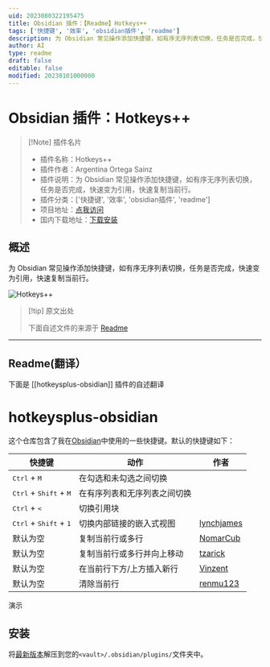 ```yaml
---
uid: 2023080322195475
title: Obsidian 插件：【Readme】Hotkeys++
tags: ['快捷键', '效率', 'obsidian插件', 'readme']
description: 为 Obsidian 常见操作添加快捷键，如有序无序列表切换，任务是否完成，快速变为引用，快速复制当前行。
author: AI
type: readme
draft: false
editable: false
modified: 20230101000000
---
```


# Obsidian 插件：Hotkeys++

> [!Note] 插件名片
> - 插件名称：Hotkeys++
> - 插件作者：Argentina Ortega Sainz
> - 插件说明：为 Obsidian 常见操作添加快捷键，如有序无序列表切换，任务是否完成，快速变为引用，快速复制当前行。
> - 插件分类：['快捷键', '效率', 'obsidian插件', 'readme']
> - 项目地址：[点我访问](https://github.com/argenos/hotkeysplus-obsidian)
> - 国内下载地址：[下载安装](https://pkmer.cn/products/plugin/pluginMarket/?hotkeysplus-obsidian)

## 概述

为 Obsidian 常见操作添加快捷键，如有序无序列表切换，任务是否完成，快速变为引用，快速复制当前行。

![Hotkeys++](https://cdn.pkmer.cn/covers/hotkeysplus-obsidian.GIF!pkmer)

> [!tip] 原文出处
> 
>下面自述文件的来源于 [Readme](https://ghproxy.net/https://raw.githubusercontent.com/argenos/hotkeysplus-obsidian/master/README.md)
> 

---

## Readme(翻译）

下面是 [[hotkeysplus-obsidian]] 插件的自述翻译


# hotkeysplus-obsidian

这个仓库包含了我在[Obsidian](https://obsidian.md/)中使用的一些快捷键。默认的快捷键如下：

| 快捷键                                            | 动作                                      | 作者                                      |
| ------------------------------------------------- | ------------------------------------------- | ------------------------------------------- |
| <kbd>Ctrl</kbd> + <kbd>M</kbd>                    | 在勾选和未勾选之间切换                  |                                             |
| <kbd>Ctrl</kbd> + <kbd>Shift</kbd> + <kbd>M</kbd> | 在有序列表和无序列表之间切换 |                                             |
| <kbd>Ctrl</kbd> + <kbd><</kbd>                    | 切换引用块                         |                                             |
| <kbd>Ctrl</kbd> + <kbd>Shift</kbd> + <kbd>1</kbd> | 切换内部链接的嵌入式视图           | [lynchjames](https://github.com/lynchjames) |
| 默认为空                                  | 复制当前行或多行                           | [NomarCub](https://github.com/NomarCub)     |
| 默认为空                                  | 复制当前行或多行并向上移动                             | [tzarick](https://github.com/tzarick)       |
| 默认为空                                  | 在当前行下方/上方插入新行        | [Vinzent](https://github.com/Vinzent03)     |
| 默认为空                                  | 清除当前行                          | [renmu123](https://github.com/renmu123)     |

演示

## 安装

将[最新版本](https://github.com/argenos/hotkeysplus-obsidian/releases/latest)解压到您的`<vault>/.obsidian/plugins/`文件夹中。



